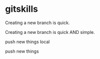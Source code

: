# gitskills
Creating a new branch is quick.

Creating a new branch is quick AND simple.

push new things local

push new things


